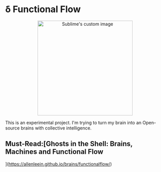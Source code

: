 # δ Functional Flow

<p align="center">
  <img width="300" height="300" src="https://i.imgur.com/1nLWkHH.png" alt="Sublime's custom image"/>
</p>


This is an experimental project. I'm trying to turn my brain into an Open-source brains with collective intelligence.

## Must-Read:[Ghosts in the Shell: Brains, Machines and Functional Flow
](https://allenleein.github.io/brains/functionalflow/)

